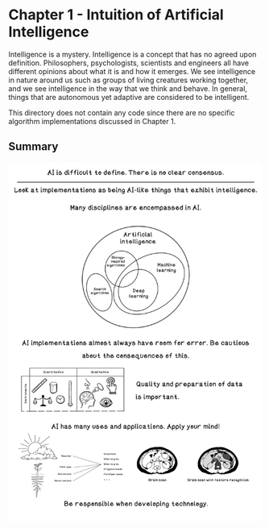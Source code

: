 # Chapter 1 - Intuition of Artificial Intelligence
Intelligence is a mystery. Intelligence is a concept that has no agreed upon definition. Philosophers, psychologists, scientists and engineers all have different opinions about what it is and how it emerges. We see intelligence in nature around us such as groups of living creatures working together, and we see intelligence in the way that we think and behave. In general, things that are autonomous yet adaptive are considered to be intelligent.

This directory does not contain any code since there are no specific algorithm implementations discussed in Chapter 1.

## Summary
![Chapter 1 summary](readme_assets/Ch1-Summary.png)